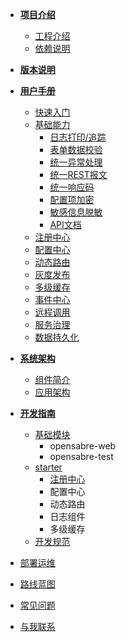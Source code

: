 * [**项目介绍**](framework/README.md)
  * [工程介绍](framework/introduction/PROJECT.md)
  * [依赖说明](framework/introduction/dependencies.md)

* [**版本说明**](framework/VERSONS.md)

* [**用户手册**](framework/manual/README.md)
  * [快速入门](framework/manual/QUICKSTART.md)
  * [基础能力](framework/manual/base/README.md)
    * [日志打印/追踪](framework/manual/base/log.md)
    * [表单数据校验](framework/manual/base/validation.md)
    * [统一异常处理](framework/manual/base/exception.md)
    * [统一REST报文](framework/manual/base/response.md)
    * [统一响应码](framework/manual/base/returncode.md)
    * [配置项加密](framework/manual/base/encryptConfig.md)
    * [敏感信息脱敏](framework/manual/base/sensitive.md)
    * [API文档](framework/manual/base/doc.md)
  * [注册中心](framework/manual/discovery.md)
  * [配置中心](framework/manual/config.md)
  * [动态路由](framework/manual/route.md)
  * [灰度发布](framework/manual/grey.md)
  * [多级缓存](framework/manual/cache.md)
  * [事件中心](framework/manual/eda.md)
  * [远程调用](framework/manual/rpc.md)
  * [服务治理](framework/manual/clean.md)
  * [数据持久化](framework/manual/persistence.md)

* [**系统架构**](framework/architecture/README.md)
  * [组件简介](framework/architecture/COMPONENT.md)
  * [应用架构](framework/architecture/APPLICATION.md)

* [**开发指南**](framework/develop/README.md)
  * [基础模块](framework/develop/README.md)
      * opensabre-web
      * opensabre-test
  * [starter](framework/develop/STARTUP.md)
      * [注册中心](framework/develop/base/discovery.md)
      * 配置中心
      * 动态路由
      * 日志组件
      * 多级缓存
  * [开发规范](framework/develop/standardized.md)

* [部署运维](framework/DEVOPS.md)
* [路线蓝图](framework/ROADMAP.md)
* [常见问题](framework/QUESTION.md)
* [与我联系](CONTACT.md)

